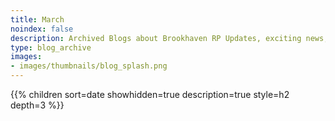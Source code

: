 ```yaml
---
title: March
noindex: false
description: Archived Blogs about Brookhaven RP Updates, exciting news, and new findings
type: blog_archive
images:
- images/thumbnails/blog_splash.png
---
```




{{% children sort=date showhidden=true description=true style=h2  depth=3 %}}
